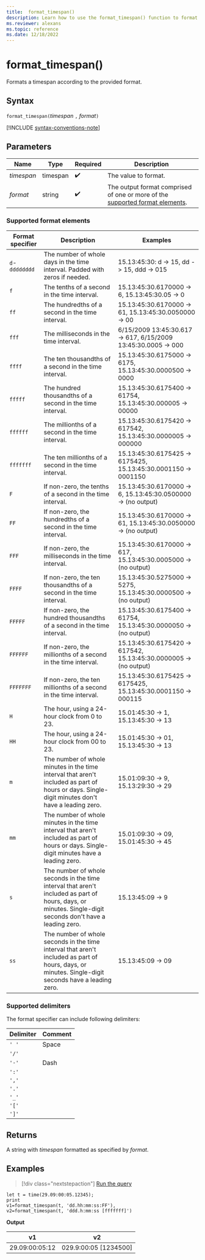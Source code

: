 ```yaml
---
title:  format_timespan()
description: Learn how to use the format_timespan() function to format a timespan according to the provided format.
ms.reviewer: alexans
ms.topic: reference
ms.date: 12/18/2022
---
```

# format_timespan()

Formats a timespan according to the provided format.

## Syntax

`format_timespan(`*timespan* `,` *format*`)`

[!INCLUDE [syntax-conventions-note](../../includes/syntax-conventions-note.md)]

## Parameters

| Name | Type | Required | Description |
|--|--|--|--|
| *timespan* | timespan |  :heavy_check_mark: | The value to format.|
| *format* | string |  :heavy_check_mark:| The output format comprised of one or more of the [supported format elements](#supported-format-elements).

### Supported format elements

|Format specifier| Description| Examples
|---|---|---
|`d`-`dddddddd`| The number of whole days in the time interval. Padded with zeros if needed.| 15.13:45:30: d -> 15, dd -> 15, ddd -> 015
|`f`| The tenths of a second in the time interval.| 15.13:45:30.6170000 -> 6, 15.13:45:30.05 -> 0
|`ff`| The hundredths of a second in the time interval.| 15.13:45:30.6170000 -> 61, 15.13:45:30.0050000 -> 00
|`fff`| The milliseconds in the time interval.| 6/15/2009 13:45:30.617 -> 617, 6/15/2009 13:45:30.0005 -> 000
|`ffff`| The ten thousandths of a second in the time interval.| 15.13:45:30.6175000 -> 6175, 15.13:45:30.0000500 -> 0000
|`fffff`| The hundred thousandths of a second in the time interval.| 15.13:45:30.6175400 -> 61754, 15.13:45:30.000005 -> 00000
|`ffffff`| The millionths of a second in the time interval.| 15.13:45:30.6175420 -> 617542, 15.13:45:30.0000005 -> 000000
|`fffffff`| The ten millionths of a second in the time interval.| 15.13:45:30.6175425 -> 6175425, 15.13:45:30.0001150 -> 0001150
|`F`| If non-zero, the tenths of a second in the time interval.| 15.13:45:30.6170000 -> 6, 15.13:45:30.0500000 -> (no output)
|`FF`| If non-zero, the hundredths of a second in the time interval.| 15.13:45:30.6170000 -> 61, 15.13:45:30.0050000 -> (no output)
|`FFF`| If non-zero, the milliseconds in the time interval.| 15.13:45:30.6170000 -> 617, 15.13:45:30.0005000 -> (no output)
|`FFFF`| If non-zero, the ten thousandths of a second in the time interval. |15.13:45:30.5275000 -> 5275, 15.13:45:30.0000500 -> (no output)
|`FFFFF`| If non-zero, the hundred thousandths of a second in the time interval.| 15.13:45:30.6175400 -> 61754, 15.13:45:30.0000050 -> (no output)
|`FFFFFF`| If non-zero, the millionths of a second in the time interval.| 15.13:45:30.6175420 -> 617542, 15.13:45:30.0000005 -> (no output)
|`FFFFFFF`| If non-zero, the ten millionths of a second in the time interval.| 15.13:45:30.6175425 -> 6175425, 15.13:45:30.0001150 -> 000115
|`H`| The hour, using a 24-hour clock from 0 to 23.| 15.01:45:30 -> 1, 15.13:45:30 -> 13
|`HH`| The hour, using a 24-hour clock from 00 to 23.| 15.01:45:30 -> 01, 15.13:45:30 -> 13
|`m`| The number of whole minutes in the time interval that aren't included as part of hours or days. Single-digit minutes don't have a leading zero.| 15.01:09:30 -> 9, 15.13:29:30 -> 29
|`mm`| The number of whole minutes in the time interval that aren't included as part of hours or days. Single-digit minutes have a leading zero.| 15.01:09:30 -> 09, 15.01:45:30 -> 45
|`s`| The number of whole seconds in the time interval that aren't included as part of hours, days, or minutes. Single-digit seconds don't have a leading zero.| 15.13:45:09 -> 9
|`ss`|The number of whole seconds in the time interval that aren't included as part of hours, days, or minutes. Single-digit seconds have a leading zero.| 15.13:45:09 -> 09

### Supported delimiters

The format specifier can include following delimiters:

|Delimiter|Comment|
|---------|-------|
|`' '`| Space|
|`'/'`||
|`'-'`|Dash|
|`':'`||
|`','`||
|`'.'`||
|`'_'`||
|`'['`||
|`']'`||

## Returns

A string with *timespan* formatted as specified by *format*.

## Examples

> [!div class="nextstepaction"]
> <a href="https://dataexplorer.azure.com/clusters/help/databases/Samples?query=H4sIAAAAAAAAA8tJLVEoUbBVKMnMTdUwstQzsLQyMLAyMNUzNDI2MdW05iooyswrUeAqM7RNyy/KTSyJB6ksLkjM0yjRUVBPSdHLyLDKzbUqLrZyc1PX1OEqM8KhEKgSolAhOg0CYtU1AcM/CQ1/AAAA" target="_blank">Run the query</a>

```kusto
let t = time(29.09:00:05.12345);
print 
v1=format_timespan(t, 'dd.hh:mm:ss:FF'),
v2=format_timespan(t, 'ddd.h:mm:ss [fffffff]')
```

**Output**

|v1|v2|
|---|---|
|29.09:00:05:12|029.9:00:05 [1234500]|
